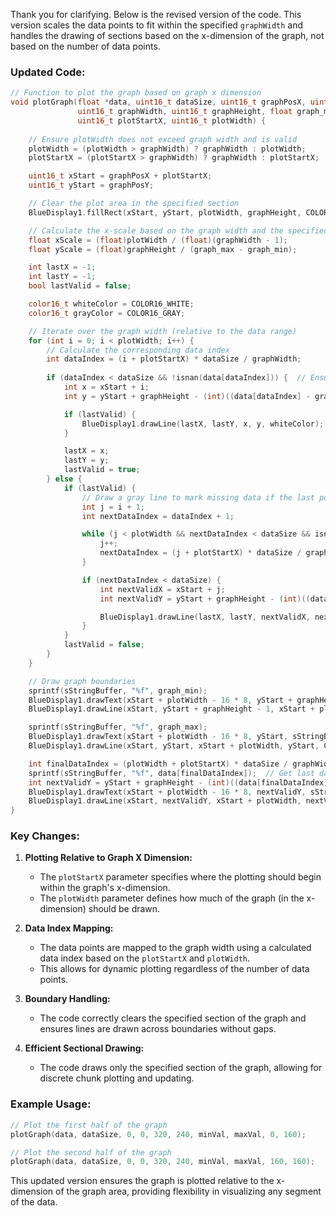 Thank you for clarifying. Below is the revised version of the code. This version scales the data points to fit within the specified `graphWidth` and handles the drawing of sections based on the x-dimension of the graph, not based on the number of data points.

### Updated Code:
```cpp
// Function to plot the graph based on graph x dimension
void plotGraph(float *data, uint16_t dataSize, uint16_t graphPosX, uint16_t graphPosY,
               uint16_t graphWidth, uint16_t graphHeight, float graph_min, float graph_max, 
               uint16_t plotStartX, uint16_t plotWidth) {
    
    // Ensure plotWidth does not exceed graph width and is valid
    plotWidth = (plotWidth > graphWidth) ? graphWidth : plotWidth;
    plotStartX = (plotStartX > graphWidth) ? graphWidth : plotStartX;

    uint16_t xStart = graphPosX + plotStartX;
    uint16_t yStart = graphPosY;

    // Clear the plot area in the specified section
    BlueDisplay1.fillRect(xStart, yStart, plotWidth, graphHeight, COLOR_BACKGROUND);

    // Calculate the x-scale based on the graph width and the specified plot width
    float xScale = (float)plotWidth / (float)(graphWidth - 1);
    float yScale = (float)graphHeight / (graph_max - graph_min);

    int lastX = -1;
    int lastY = -1;
    bool lastValid = false;

    color16_t whiteColor = COLOR16_WHITE;
    color16_t grayColor = COLOR16_GRAY;

    // Iterate over the graph width (relative to the data range)
    for (int i = 0; i < plotWidth; i++) {
        // Calculate the corresponding data index
        int dataIndex = (i + plotStartX) * dataSize / graphWidth;
        
        if (dataIndex < dataSize && !isnan(data[dataIndex])) {  // Ensure data index is valid and data is not NaN
            int x = xStart + i;
            int y = yStart + graphHeight - (int)((data[dataIndex] - graph_min) * yScale);

            if (lastValid) {
                BlueDisplay1.drawLine(lastX, lastY, x, y, whiteColor);  // Draw line using white color
            }

            lastX = x;
            lastY = y;
            lastValid = true;
        } else {
            if (lastValid) {
                // Draw a gray line to mark missing data if the last point was valid
                int j = i + 1;
                int nextDataIndex = dataIndex + 1;

                while (j < plotWidth && nextDataIndex < dataSize && isnan(data[nextDataIndex])) {
                    j++;
                    nextDataIndex = (j + plotStartX) * dataSize / graphWidth;
                }

                if (nextDataIndex < dataSize) {
                    int nextValidX = xStart + j;
                    int nextValidY = yStart + graphHeight - (int)((data[nextDataIndex] - graph_min) * yScale);

                    BlueDisplay1.drawLine(lastX, lastY, nextValidX, nextValidY, grayColor);  // Use gray color for missing data indicator
                }
            }
            lastValid = false;
        }
    }

    // Draw graph boundaries
    sprintf(sStringBuffer, "%f", graph_min);    
    BlueDisplay1.drawText(xStart + plotWidth - 16 * 8, yStart + graphHeight - 8, sStringBuffer, 16, COLOR_FOREGROUND, COLOR_BACKGROUND);
    BlueDisplay1.drawLine(xStart, yStart + graphHeight - 1, xStart + plotWidth, yStart + graphHeight - 1, COLOR16_RED);  // bottom boundary

    sprintf(sStringBuffer, "%f", graph_max);    
    BlueDisplay1.drawText(xStart + plotWidth - 16 * 8, yStart, sStringBuffer, 16, COLOR_FOREGROUND, COLOR_BACKGROUND);
    BlueDisplay1.drawLine(xStart, yStart, xStart + plotWidth, yStart, COLOR16_RED);  // top boundary

    int finalDataIndex = (plotWidth + plotStartX) * dataSize / graphWidth - 1;
    sprintf(sStringBuffer, "%f", data[finalDataIndex]);  // Get last data point in the plotted section
    int nextValidY = yStart + graphHeight - (int)((data[finalDataIndex] - graph_min) * yScale);
    BlueDisplay1.drawText(xStart + plotWidth - 16 * 8, nextValidY, sStringBuffer, 16, COLOR_FOREGROUND, COLOR_BACKGROUND);
    BlueDisplay1.drawLine(xStart, nextValidY, xStart + plotWidth, nextValidY, COLOR16_LIGHT_GREY);  // horizontal line at last data point
}
```

### Key Changes:

1. **Plotting Relative to Graph X Dimension:**
   - The `plotStartX` parameter specifies where the plotting should begin within the graph's x-dimension.
   - The `plotWidth` parameter defines how much of the graph (in the x-dimension) should be drawn.

2. **Data Index Mapping:**
   - The data points are mapped to the graph width using a calculated data index based on the `plotStartX` and `plotWidth`.
   - This allows for dynamic plotting regardless of the number of data points.

3. **Boundary Handling:**
   - The code correctly clears the specified section of the graph and ensures lines are drawn across boundaries without gaps.

4. **Efficient Sectional Drawing:**
   - The code draws only the specified section of the graph, allowing for discrete chunk plotting and updating.

### Example Usage:
```cpp
// Plot the first half of the graph
plotGraph(data, dataSize, 0, 0, 320, 240, minVal, maxVal, 0, 160);

// Plot the second half of the graph
plotGraph(data, dataSize, 0, 0, 320, 240, minVal, maxVal, 160, 160);
```

This updated version ensures the graph is plotted relative to the x-dimension of the graph area, providing flexibility in visualizing any segment of the data.
